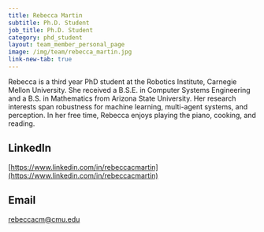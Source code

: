 ```yaml
---
title: Rebecca Martin
subtitle: Ph.D. Student
job_title: Ph.D. Student
category: phd_student
layout: team_member_personal_page
image: /img/team/rebecca_martin.jpg
link-new-tab: true
---
```


Rebecca is a third year PhD student at the Robotics Institute, Carnegie Mellon University. She received a B.S.E. in Computer Systems Engineering and a B.S. in Mathematics from Arizona State University. Her research interests span robustness for machine learning, multi-agent systems, and perception. In her free time, Rebecca enjoys playing the piano, cooking, and reading.

## LinkedIn ##
[https://www.linkedin.com/in/rebeccacmartin](https://www.linkedin.com/in/rebeccacmartin)

## Email ##
rebeccacm@cmu.edu

